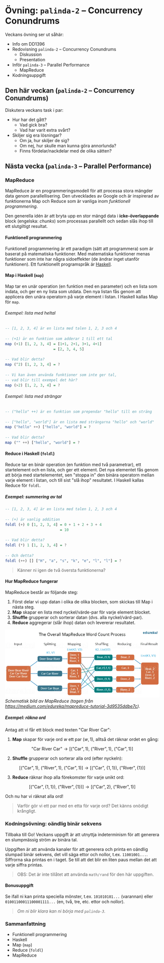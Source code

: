 # Övning: `palinda-2` – Concurrency Conundrums

Veckans övning ser ut såhär:

- Info om DD1396
- Redovisning `palinda-2` – Concurrency Conundrums
    - Diskussion
    - Presentation
- Inför `palinda-3` – Parallel Performance
    - MapReduce
- Kodningsuppgift


## Den här veckan (`palinda-2` – Concurrency Conundrums)

Diskutera veckans task i par:

- Hur har det gått?
    - Vad gick bra?
    - Vad har varit extra svårt?
- Skiljer sig era lösningar?
    - Om ja, hur skiljer de sig?
    - Om nej, hur skulle man kunna göra annorlunda?
    - Finns fördelar/nackdelar med de olika sätten?

## Nästa vecka (`palinda-3` – Parallel Performance)

### MapReduce

MapReduce är en programmeringsmodell för att processa stora mängder data genom parallellisering. Den utvecklades av Google och är inspirerad av funktionerna Map och Reduce som är vanliga inom *funktionell programmering*.

Den generella idén är att bryta upp en stor mängd data i **icke-överlappande** block (engelska: *chunks*) som processas parallellt och sedan slås ihop till ett slutgiltigt resultat.

#### Funktionell programmering

Funktionell programmering är ett paradigm (sätt att programmera) som är baserat på matematiska funktioner. Med matematiska funktioner menas funktioner som inte har några sidoeffekter (de ändrar inget utanför funktionen). Ett funktionellt programspråk är [Haskell](https://sv.wikipedia.org/wiki/Haskell_(programspr%C3%A5k)).


#### Map i Haskell (`map`)

Map tar en unär operation (en funktion med en parameter) och en lista som indata, och ger en ny lista som utdata. Den nya listan fås genom att applicera den unära operatorn på varje element i listan. I Haskell kallas Map för `map`.

###### Exempel: lista med heltal

```haskell
-- [1, 2, 3, 4] är en lista med talen 1, 2, 3 och 4

-- (+1) är en funktion som adderar 1 till ett tal
map (+1) [1, 2, 3, 4] = [1+1, 2+1, 3+1, 4+1]
                      = [2, 3, 4, 5] 

-- Vad blir detta?
map (^2) [1, 2, 3, 4] = ?

-- Vi kan även använda funktioner som inte ger tal,
-- vad blir till exempel det här?
map (>2) [1, 2, 3, 4] = ?
```

###### Exempel: lista med strängar

```haskell
-- ("hello" ++) är en funktion som prependar "hello" till en sträng

-- ["hello", "world"] är en lista med strängarna "hello" och "world"
map ("hello" ++) ["hello", "world"] = ?

-- Vad blir detta?
map ("" ++) ["hello", "world"] = ?
```

#### Reduce i Haskell (`foldl`)

Reduce tar en binär operation (en funktion med två parametrar), ett startelement och en lista, och ger ett element. Det nya elementet fås genom att börja med startelementet, sen "stoppa in" den binära operatorn mellan varje element i listan, och till sist "slå ihop" resultatet. I Haskell kallas Reduce för `foldl`.


##### Exempel: summering av tal

```haskell
-- [1, 2, 3, 4] är en lista med talen 1, 2, 3 och 4

-- (+) är vanlig addition
foldl (+) 0 [1, 2, 3, 4] = 0 + 1 + 2 + 3 + 4
                         = 10

-- Vad blir detta?
foldl (*) 1 [1, 2, 3, 4] = ?

-- Och detta?
foldl (++) [] ["H", "a", "s", "k", "e", "l", "l"] = ?
```

> Känner ni igen de två översta funktionerna?


#### Hur MapReduce fungerar

MapReduce består av följande steg:

1. Först delar vi upp datan i olika de olika blocken, som skickas till Map i nästa steg.
2. **Map** skapar en lista med nyckel/värde-par för varje element blocket.
3. **Shuffle** grupperar och sorterar datan (dvs. alla nyckel/värd-par).
4. **Reduce** aggregerar (slår ihop) datan och levererar resultatet.

![image](imgs/mapreduce.webp)
*Schematisk bild av MapReduce (tagen från https://medium.com/edureka/mapreduce-tutorial-3d9535ddbe7c).*

##### Exempel: räkna ord

Antag att vi får ett block med texten $\text{"Car River Car"}$:

1. **Map** skapar för varje ord $w$ ett par $(w, 1)$, alltså det räknar ordet en gång:

$$\text{"Car River Car"} \to [ (\text{"Car"}, 1), \ (\text{"River"}, 1), \ (\text{"Car"}, 1)] $$

2. **Shuffle** grupperar och sorterar alla ord (efter nyckeln):

$$[ (\text{"Car"}, 1), \ (\text{"River"}, 1), \ (\text{"Car"}, 1)] \to [(\text{"Car"}, \ \lbrace 1, 1 \rbrace), \ (\text{"River"}, \lbrace 1 \rbrace)]$$

3. **Reduce** räknar ihop alla förekomster för varje unikt ord:

$$[(\text{"Car"}, \lbrace 1, 1 \rbrace), \ (\text{"River"}, \lbrace 1 \rbrace)] \to [(\text{"Car"}, 2 ), \ (\text{"River"}, 1 )]$$

Och nu har vi räknat alla ord!

> Varför gör vi ett par med en etta för varje ord? Det känns onödigt krångligt.
<!-- MapReduce är mer generell, man vill kunna mappa och reducera andra typer av data. Räkningen är bara ett exempel. -->

### **Kodningsövning: oändlig binär sekvens**

Tillbaka till Go! Veckans uppgift är att utnyttja indeterminism för att generera en slumpmässig ström av binära tal.

Uppgiften är att använda kanaler för att generera och printa en oändlig slumpad binär sekvens, det vill säga ettor och nollor, t.ex. `11001001...`. Siffrorna ska printas en i taget. Se till att det blir en liten paus mellan det att varje siffra printas.

> OBS: Det är inte tillåtet att använda `math/rand` för den här uppgiften.

#### Bonusuppgift

Se ifall ni kan printa speciella mönster, t.ex. `101010101...` (varannan) eller `01001100011100001111...` (en, två, tre, etc. ettor och nollor).

> *Om ni blir klara kan ni börja med `palinda-3`.*

### **Sammanfattning**

- Funktionell programmering
- Haskell
- Map (`map`)
- Reduce (`foldl`)
- MapReduce
